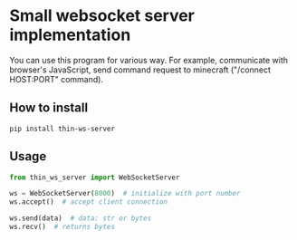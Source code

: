 # Small websocket server implementation
You can use this program for various way.
For example, communicate with browser's JavaScript, send command request to minecraft ("/connect HOST:PORT" command).

## How to install
```shell
pip install thin-ws-server
```

## Usage
```python
from thin_ws_server import WebSocketServer

ws = WebSocketServer(8000)  # initialize with port number
ws.accept()  # accept client connection

ws.send(data)  # data: str or bytes
ws.recv()  # returns bytes
```
